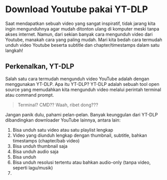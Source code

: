 # Download Youtube pakai YT-DLP
Saat mendapatkan sebuah video yang sangat inspiratif, tidak jarang kita ingin mengunduhnya agar mudah ditonton ulang di komputer meski tanpa akses internet. Namun, dari sekian banyak cara mengunduh video dari Youtube, manakah cara yang paling mudah. Mari kita bedah cara termudah unduh video Youtube beserta subtitle dan chapter/timestamps dalam satu langkah!

## Perkenalkan, YT-DLP
Salah satu cara termudah mengunduh video YouTube adalah dengan menggunakan YT-DLP. Apa itu YT-DLP? YT-DLP adalah sebuah tool open source yang memudahkan kita mengunduh video melalui perintah terminal atau command prompt. 

>Terminal? CMD?? Waah, ribet dong???

Jangan panik dulu, pahami pelan-pelan. Banyak keunggulan dari YT-DLP dibandingkan downloader YouTube lainnya, antara lain:
1. Bisa unduh satu video atau satu playlist lengkap
2. Video yang diunduh lengkap dengan thumbnail, subtitle, bahkan timestamps (chapter/bab video)
3. Bisa unduh thumbnail saja
4. Bisa unduh audio saja
5. Bisa unduh 
6. Bisa unduh resolusi tertentu atau bahkan audio-only (tanpa video, seperti lagu/musik)
7. 
 